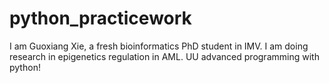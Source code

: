 # python_practicework
I am Guoxiang Xie, a fresh bioinformatics PhD student in IMV. I am doing research in epigenetics regulation in AML.
UU advanced programming with python!
